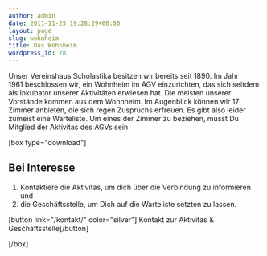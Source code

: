 ```yaml
---
author: admin
date: 2011-11-25 19:28:29+00:00
layout: page
slug: wohnheim
title: Das Wohnheim
wordpress_id: 78
---
```


Unser Vereinshaus Scholastika besitzen wir bereits seit 1890. Im Jahr 1961 beschlossen wir, ein Wohnheim im AGV einzurichten, das sich seitdem als Inkubator unserer Aktivitäten erwiesen hat. Die meisten unserer Vorstände kommen aus dem Wohnheim. Im Augenblick können wir 17 Zimmer anbieten, die sich regen Zuspruchs erfreuen. Es gibt also leider zumeist eine Warteliste. Um eines der Zimmer zu beziehen, musst Du Mitglied der Aktivitas des AGVs sein.

[box type="download"]

## Bei Interesse
  1. Kontaktiere die Aktivitas, um dich über die Verbindung zu informieren und
  2. die Geschäftsstelle, um Dich auf die Warteliste setzten zu lassen.

[button link="/kontakt/" color="silver"] Kontakt zur Aktivitas & Geschäftsstelle[/button]

[/box]
